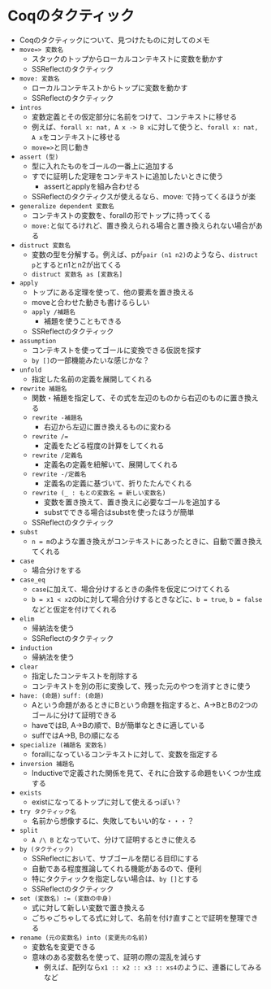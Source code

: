 # Coqのタクティック

- Coqのタクティックについて、見つけたものに対してのメモ
- `move=> 変数名`
  - スタックのトップからローカルコンテキストに変数を動かす
  - SSReflectのタクティック
- `move: 変数名`
  - ローカルコンテキストからトップに変数を動かす
  - SSReflectのタクティック
- `intros`
  - 変数定義とその仮定部分に名前をつけて、コンテキストに移せる
  - 例えば、`forall x: nat, A x -> B x`に対して使うと、`forall x: nat, A x`をコンテキストに移せる
  - `move=>`と同じ動き
- `assert (型)`
  - 型に入れたものをゴールの一番上に追加する
  - すでに証明した定理をコンテキストに追加したいときに使う
    - assertとapplyを組み合わせる
  - SSReflectのタクティクスが使えるなら、move: で持ってくるほうが楽
- `generalize dependent 変数名`
  - コンテキストの変数を、forallの形でトップに持ってくる
  - `move:`と似てるけれど、置き換えられる場合と置き換えられない場合がある
- `distruct 変数名`
  - 変数の型を分解する。例えば、pが`pair (n1 n2)`のようなら、`distruct p`とするとn1とn2が出てくる
  - `distruct 変数名 as [変数名]`
- `apply`
  - トップにある定理を使って、他の要素を置き換える
  - moveと合わせた動きも書けるらしい
  - `apply /補題名`
    - 補題を使うこともできる
  - SSReflectのタクティック
- `assumption`
  - コンテキストを使ってゴールに変換できる仮説を探す
  - `by []`の一部機能みたいな感じかな？
- `unfold`
  - 指定した名前の定義を展開してくれる
- `rewrite 補題名`
  - 関数・補題を指定して、その式を左辺のものから右辺のものに置き換える
  - `rewrite -補題名`
    - 右辺から左辺に置き換えるものに変わる
  - `rewrite /=`
    - 定義をたどる程度の計算をしてくれる
  - `rewrite /定義名`
    - 定義名の定義を紐解いて、展開してくれる
  - `rewrite -/定義名`
    - 定義名の定義に基づいて、折りたたんでくれる
  - `rewrite (_ : もとの変数名 = 新しい変数名)`
    - 変数を置き換えて、置き換えに必要なゴールを追加する
    - substでできる場合はsubstを使ったほうが簡単
  - SSReflectのタクティック
- `subst`
  - `n = m`のような置き換えがコンテキストにあったときに、自動で置き換えてくれる
- `case`
  - 場合分けをする
- `case_eq`
  - `case`に加えて、場合分けするときの条件を仮定につけてくれる
  - `b = x1 < x2`のbに対して場合分けするときなどに、`b = true`, `b = false`などと仮定を付けてくれる
- `elim`
  - 帰納法を使う
  - SSReflectのタクティック
- `induction`
  - 帰納法を使う
- `clear`
   - 指定したコンテキストを削除する
   - コンテキストを別の形に変換して、残った元のやつを消すときに使う
- `have: (命題)` `suff: (命題)`
  - Aという命題があるときにBという命題を指定すると、A->BとBの2つのゴールに分けて証明できる
  - haveではB, A->Bの順で、Bが簡単なときに適している
  - suffではA->B, Bの順になる
- `specialize (補題名 変数名)`
  - forallになっているコンテキストに対して、変数を指定する
- `inversion 補題名`
  - Inductiveで定義された関係を見て、それに合致する命題をいくつか生成する
- `exists`
  - existになってるトップに対して使えるっぽい？
- `try タクティック名`
  - 名前から想像するに、失敗してもいい的な・・・？
- `split`
  - `A /\ B` となっていて、分けて証明するときに使える
- `by (タクティック)`
  - SSReflectにおいて、サブゴールを閉じる目印にする
  - 自動である程度推論してくれる機能があるので、便利
  - 特にタクティックを指定しない場合は、`by []`とする
  - SSReflectのタクティック
- `set (変数名) := (変数の中身)`
  - 式に対して新しい変数で置き換える
  - ごちゃごちゃしてる式に対して、名前を付け直すことで証明を整理できる
- `rename (元の変数名) into (変更先の名前)`
  - 変数名を変更できる
  - 意味のある変数名を使って、証明の際の混乱を減らす
    - 例えば、配列なら`x1 :: x2 :: x3 :: xs4`のように、連番にしてみるなど
